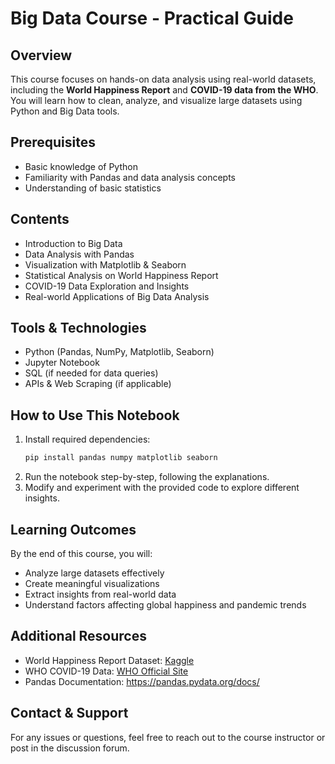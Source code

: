 # Big Data Course - Practical Guide

## Overview
This course focuses on hands-on data analysis using real-world datasets, including the **World Happiness Report** and **COVID-19 data from the WHO**. You will learn how to clean, analyze, and visualize large datasets using Python and Big Data tools.

## Prerequisites
- Basic knowledge of Python
- Familiarity with Pandas and data analysis concepts
- Understanding of basic statistics

## Contents
- Introduction to Big Data
- Data Analysis with Pandas
- Visualization with Matplotlib & Seaborn
- Statistical Analysis on World Happiness Report
- COVID-19 Data Exploration and Insights
- Real-world Applications of Big Data Analysis

## Tools & Technologies
- Python (Pandas, NumPy, Matplotlib, Seaborn)
- Jupyter Notebook
- SQL (if needed for data queries)
- APIs & Web Scraping (if applicable)

## How to Use This Notebook
1. Install required dependencies:
   ```bash
   pip install pandas numpy matplotlib seaborn
   ```
2. Run the notebook step-by-step, following the explanations.
3. Modify and experiment with the provided code to explore different insights.

## Learning Outcomes
By the end of this course, you will:
- Analyze large datasets effectively
- Create meaningful visualizations
- Extract insights from real-world data
- Understand factors affecting global happiness and pandemic trends

## Additional Resources
- World Happiness Report Dataset: [Kaggle](https://www.kaggle.com/datasets/unsdsn/world-happiness)
- WHO COVID-19 Data: [WHO Official Site](https://www.who.int/data)
- Pandas Documentation: https://pandas.pydata.org/docs/

## Contact & Support
For any issues or questions, feel free to reach out to the course instructor or post in the discussion forum.


